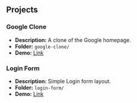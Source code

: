 
## Projects

### Google Clone
- **Description:** A clone of the Google homepage.
- **Folder:** `google-clone/`
- **Demo:** [<ins>Link</ins>](https://satishd-042.github.io/frontend-demos/google-clone/)

### Login Form
- **Description:** Simple Login form layout.
- **Folder:** `login-form/`
- **Demo:** [<ins>Link</ins>](https://satishd-042.github.io/frontend-demos/login-form/)
